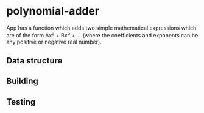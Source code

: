# polynomial-adder

App has a function which adds two simple mathematical expressions which are of the form
Ax<sup>a</sup> + Bx<sup>b</sup> + ... (where the coefficients and exponents can be any positive or negative real
number).

## Data structure

## Building

## Testing
